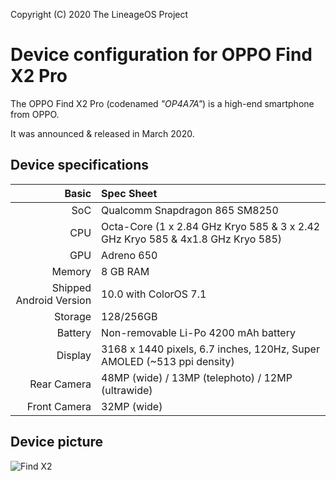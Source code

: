 Copyright (C) 2020 The LineageOS Project

Device configuration for OPPO Find X2 Pro
=========================================

The OPPO Find X2 Pro (codenamed _"OP4A7A"_) is a high-end smartphone from OPPO.

It was announced & released in March 2020.

## Device specifications

Basic   | Spec Sheet
-------:|:-------------------------
SoC     | Qualcomm Snapdragon 865 SM8250
CPU     | Octa-Core (1 x 2.84 GHz Kryo 585 & 3 x 2.42 GHz Kryo 585 & 4x1.8 GHz Kryo 585)
GPU     | Adreno 650
Memory  | 8 GB RAM
Shipped Android Version | 10.0 with ColorOS 7.1
Storage | 128/256GB
Battery | Non-removable Li-Po 4200 mAh battery
Display | 3168 x 1440 pixels, 6.7 inches, 120Hz, Super AMOLED (~513 ppi density)
Rear Camera  | 48MP (wide) / 13MP (telephoto) / 12MP (ultrawide)
Front Camera | 32MP (wide)

## Device picture
![Find X2](https://dsfs.oppo.com/product/2020/findx2/images/parameter/[normal]/[colorful]/img_lkv_1280-5f9c026131bb042417282394ff37c8b4.png "Find X2")
